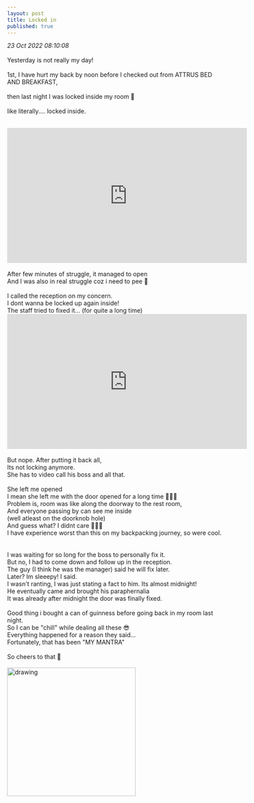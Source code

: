 ```yaml
---
layout: post
title: Locked in
published: true
---
```

_23 Oct 2022 08:10:08_
<br>
<br>
Yesterday is not really my day!
<br>
<br>
1st, I have hurt my back by noon before I checked out from ATTRUS BED AND BREAKFAST, 
<br>
<br>
then last night I was locked inside my room 🚪
<br>
<br>
like literally.... locked inside. 
<br>
<br>
<iframe width="560" height="315"
src="https://www.youtube.com/embed/l6f9G72bfEs"
frameborder="0" 
allow="accelerometer; autoplay; encrypted-media; gyroscope; picture-in-picture" 
allowfullscreen></iframe>
<br>
<br>
After few minutes of struggle, it managed to open 
<br>
And I was also in real struggle coz i need to pee 😬
<br>
<br>
I called the reception on my concern.
<br>
I dont wanna be locked up again inside!
<br>
The staff tried to fixed it... (for quite a long time)
<br>
<iframe width="560" height="315"
src="https://www.youtube.com/embed/MKIEOo6TQIM"
frameborder="0" 
allow="accelerometer; autoplay; encrypted-media; gyroscope; picture-in-picture" 
allowfullscreen></iframe>
<br>
<br>
But nope. After putting it back all, 
<br>
Its not locking anymore.
<br>
She has to video call his boss and all that.
<br>
<br>
She left me opened 
<br>
I mean she left me with the door opened for a long time 🤣🤣🤣
<br>
Problem is, room was like along the doorway to the rest room,
<br>
And everyone passing by can see me inside 
<br>
(well atleast on the doorknob hole)
<br>
And guess what? I didnt care 🤷🏻‍♀️
<br>
I have experience worst than this on my backpacking journey, so were cool.
<br>
<br>
<br>
I was waiting for so long for the boss to personally fix it. 
<br>
But no, I had to come down and follow up in the reception.
<br>
The guy (I think he was the manager) said he will fix later.
<br>
Later?  Im sleeepy! I said.
<br>
I wasn't ranting, I was just stating a fact to him. Its almost midnight!
<br> 
He eventually came and brought his paraphernalia
<br>
It was already after midnight the door was finally fixed.
<br>
<br>
Good thing i bought a can of guinness before going back in my room last night. 
<br>
So I can be "chill" while dealing all these 😎
<br>
Everything happened for a reason they said...
<br>
Fortunately, that has been "MY MANTRA"
<br>
<br>
So cheers to that 🍻
<br>
<br>
<img src="https://drive.google.com/uc?export=view&id=1CjoVdc5CNd07JjyxHDOkiW75CaWcXkZ7" alt="drawing" width="300"/>
<br>
<br>

